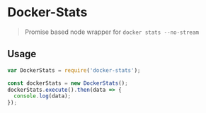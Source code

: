 Docker-Stats
===

> Promise based node wrapper for `docker stats --no-stream`

## Usage

```js
var DockerStats = require('docker-stats');

const dockerStats = new DockerStats();
dockerStats.execute().then(data => {
  console.log(data);
});
```
